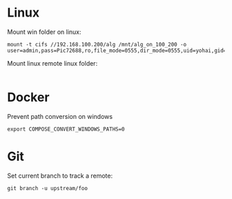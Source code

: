 # Linux

Mount win folder on linux:
```
mount -t cifs //192.168.100.200/alg /mnt/alg_on_100_200 -o user=admin,pass=Pic72688,ro,file_mode=0555,dir_mode=0555,uid=yohai,gid=yohai
```

Mount linux remote linux folder:
```
```

# Docker
Prevent path conversion on windows
```
export COMPOSE_CONVERT_WINDOWS_PATHS=0
```

# Git
Set current branch to track a remote:
```
git branch -u upstream/foo
```

